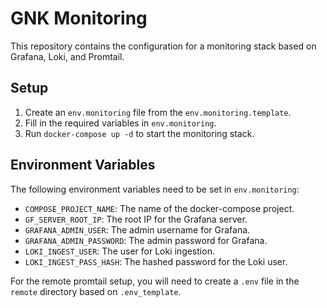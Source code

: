 # GNK Monitoring

This repository contains the configuration for a monitoring stack based on Grafana, Loki, and Promtail.

## Setup

1.  Create an `env.monitoring` file from the `env.monitoring.template`.
2.  Fill in the required variables in `env.monitoring`.
3.  Run `docker-compose up -d` to start the monitoring stack.

## Environment Variables

The following environment variables need to be set in `env.monitoring`:

-   `COMPOSE_PROJECT_NAME`: The name of the docker-compose project.
-   `GF_SERVER_ROOT_IP`: The root IP for the Grafana server.
-   `GRAFANA_ADMIN_USER`: The admin username for Grafana.
-   `GRAFANA_ADMIN_PASSWORD`: The admin password for Grafana.
-   `LOKI_INGEST_USER`: The user for Loki ingestion.
-   `LOKI_INGEST_PASS_HASH`: The hashed password for the Loki user.

For the remote promtail setup, you will need to create a `.env` file in the `remote` directory based on `.env_template`.
